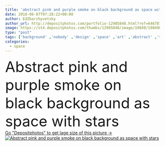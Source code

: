 ```yaml
---
title: 'abstract pink and purple smoke on black background as space with stars '
date: 2018-06-07T07:28:22+00:00
author: EdZbarzhyvetsky
author_url: http://depositphotos.com/portfolio-12985848.html?ref=64678756
image: https://st4.depositphotos.com/thumbs/12985848/image/19849/198498284/api_thumb_450.jpg?forcejpeg=true
type: "post"
tags: ['background' ,'nobody' ,'design' ,'space' ,'art' ,'abstract' ,'texture' ,'dark' ,'creativity' ,'violet' ,'pink' ,'creative' ,'fantasy' ,'motion' ,'purple' ,'smoke' ,'swirl' ,'stars' ,'universe' ,'steam' ,'curves' ,'mystical' ,'spiritual' ,'smoky' ,'mystic' ,'copy space' ,'Studio Shot' ,'on black' ]
categories: 
  - space
---
```

<div aling="center">
            <font size="60"> Abstract pink and purple smoke on black background as space with stars</font>   
</div>
<div>
    <a href='https://depositphotos.com/198498284/stock-photo-abstract-pink-purple-smoke-black.html?ref=64678756' target=_blank > Go "Depositphotos" to get lage size of this picture ->
        <img href='https://depositphotos.com/198498284/stock-photo-abstract-pink-purple-smoke-black.html?ref=64678756' src='https://st4.depositphotos.com/12985848/19849/i/950/depositphotos_198498284-stock-photo-abstract-pink-purple-smoke-black.jpg?forcejpeg=true' alt='Abstract pink and purple smoke on black background as space with stars' >
    </a>
</div>
